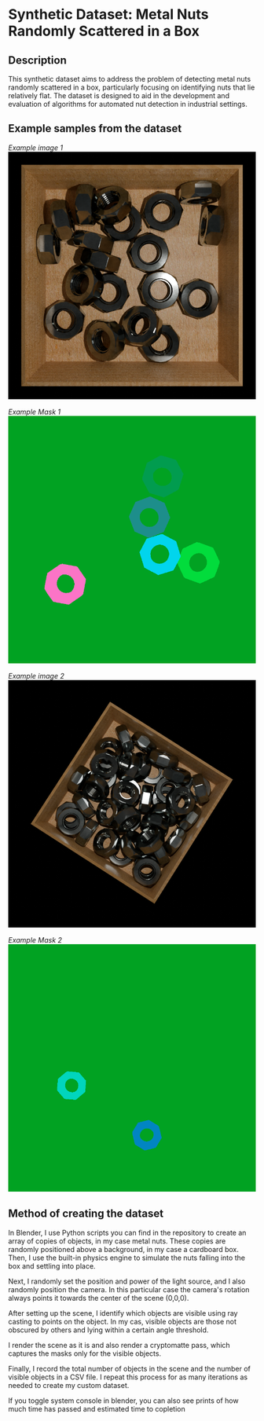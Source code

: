 # Synthetic Dataset: Metal Nuts Randomly Scattered in a Box

## Description
This synthetic dataset aims to address the problem of detecting metal nuts randomly scattered in a box, particularly focusing on identifying nuts that lie relatively flat. The dataset is designed to aid in the development and evaluation of algorithms for automated nut detection in industrial settings.

## Example samples from the dataset
*Example image 1*
![Example Image 1](example_image_0550.png)

*Example Mask 1*
![Example Mask 1](example_mask_0550.png)

*Example image 2*
![Example Image 2](example_image_0100.png)

*Example Mask 2*
![Example Mask 2](example_mask_0100.png)

## Method of creating the dataset


In Blender, I use Python scripts you can find in the repository to create an array of copies of objects, in my case metal nuts. These copies are randomly positioned above a background, in my case a cardboard box. Then, I use the built-in physics engine to simulate the nuts falling into the box and settling into place.

Next, I randomly set the position and power of the light source, and I also randomly position the camera. In this particular case the camera's rotation always points it towards the center of the scene (0,0,0).

After setting up the scene, I identify which objects are visible using ray casting to points on the object. In my cas, visible objects are those not obscured by others and lying within a certain angle threshold.

I render the scene as it is and also render a cryptomatte pass, which captures the masks only for the visible objects.

Finally, I record the total number of objects in the scene and the number of visible objects in a CSV file. I repeat this process for as many iterations as needed to create my custom dataset.

If you toggle system console in blender, you can also see prints of how much time has passed and estimated time to copletion
